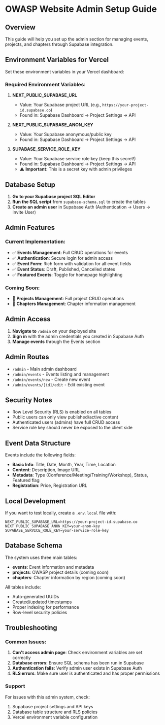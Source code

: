 # OWASP Website Admin Setup Guide

## Overview
This guide will help you set up the admin section for managing events, projects, and chapters through Supabase integration.

## Environment Variables for Vercel

Set these environment variables in your Vercel dashboard:

### Required Environment Variables:

1. **NEXT_PUBLIC_SUPABASE_URL**
   - Value: Your Supabase project URL (e.g., `https://your-project-id.supabase.co`)
   - Found in: Supabase Dashboard → Project Settings → API

2. **NEXT_PUBLIC_SUPABASE_ANON_KEY**
   - Value: Your Supabase anonymous/public key
   - Found in: Supabase Dashboard → Project Settings → API

3. **SUPABASE_SERVICE_ROLE_KEY**
   - Value: Your Supabase service role key (keep this secret!)
   - Found in: Supabase Dashboard → Project Settings → API
   - ⚠️ **Important**: This is a secret key with admin privileges

## Database Setup

1. **Go to your Supabase project SQL Editor**
2. **Run the SQL script** from `supabase-schema.sql` to create the tables
3. **Create an admin user** in Supabase Auth (Authentication → Users → Invite User)

## Admin Features

### Current Implementation:
- ✅ **Events Management**: Full CRUD operations for events
- ✅ **Authentication**: Secure login for admin access
- ✅ **Event Form**: Rich form with validation for all event fields
- ✅ **Event Status**: Draft, Published, Cancelled states
- ✅ **Featured Events**: Toggle for homepage highlighting

### Coming Soon:
- 🔄 **Projects Management**: Full project CRUD operations
- 🔄 **Chapters Management**: Chapter information management

## Admin Access

1. **Navigate to** `/admin` on your deployed site
2. **Sign in** with the admin credentials you created in Supabase Auth
3. **Manage events** through the Events section

## Admin Routes

- `/admin` - Main admin dashboard
- `/admin/events` - Events listing and management
- `/admin/events/new` - Create new event
- `/admin/events/[id]/edit` - Edit existing event

## Security Notes

- Row Level Security (RLS) is enabled on all tables
- Public users can only view published/active content
- Authenticated users (admins) have full CRUD access
- Service role key should never be exposed to the client side

## Event Data Structure

Events include the following fields:
- **Basic Info**: Title, Date, Month, Year, Time, Location
- **Content**: Description, Image URL
- **Metadata**: Type (Conference/Meeting/Training/Workshop), Status, Featured flag
- **Registration**: Price, Registration URL

## Local Development

If you want to test locally, create a `.env.local` file with:

```
NEXT_PUBLIC_SUPABASE_URL=https://your-project-id.supabase.co
NEXT_PUBLIC_SUPABASE_ANON_KEY=your-anon-key
SUPABASE_SERVICE_ROLE_KEY=your-service-role-key
```

## Database Schema

The system uses three main tables:
- **events**: Event information and metadata
- **projects**: OWASP project details (coming soon)
- **chapters**: Chapter information by region (coming soon)

All tables include:
- Auto-generated UUIDs
- Created/updated timestamps
- Proper indexing for performance
- Row-level security policies

## Troubleshooting

### Common Issues:

1. **Can't access admin page**: Check environment variables are set correctly
2. **Database errors**: Ensure SQL schema has been run in Supabase
3. **Authentication fails**: Verify admin user exists in Supabase Auth
4. **RLS errors**: Make sure user is authenticated and has proper permissions

### Support

For issues with this admin system, check:
1. Supabase project settings and API keys
2. Database table structure and RLS policies
3. Vercel environment variable configuration 